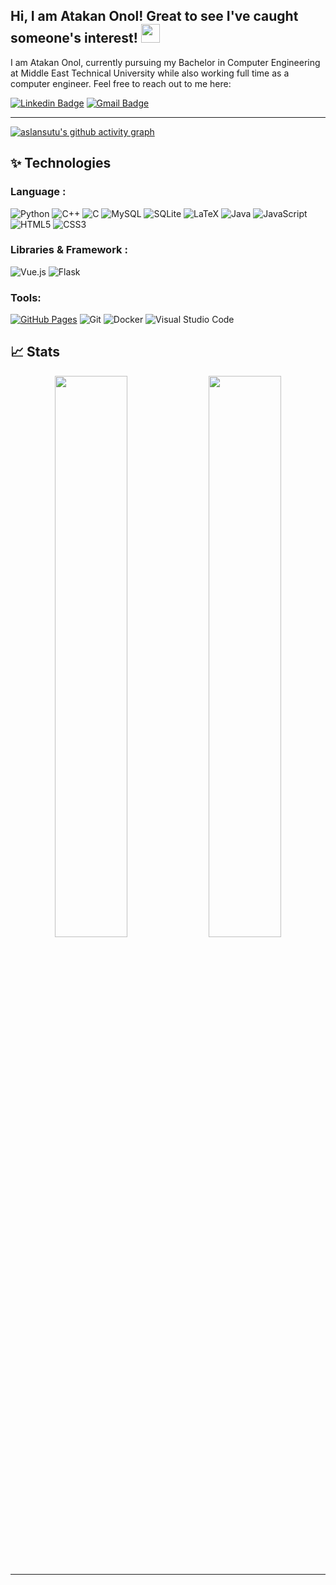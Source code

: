 ## Hi, I am Atakan Onol! Great to see I've caught someone's interest! <img src="https://raw.githubusercontent.com/aemmadi/aemmadi/master/wave.gif" width="30px">

I am Atakan Onol, currently pursuing my Bachelor in Computer Engineering at Middle East Technical University while also working full time
as a computer engineer.
Feel free to reach out to me here:

[![Linkedin Badge](https://img.shields.io/badge/-Atakan%20Onol-blue?style=flat-square&logo=Linkedin&logoColor=white&link=https://www.linkedin.com/in/atakan-onol-547427160//)](https://www.linkedin.com/in/atakan-onol-547427160//)
[![Gmail Badge](https://img.shields.io/badge/-atakan16@gmail.com-c14438?style=flat-square&logo=Gmail&logoColor=white&link=mailto:atakan16@gmail.com)](mailto:atakan16@gmail.com)

-----

[![aslansutu's github activity graph](https://activity-graph.herokuapp.com/graph?username=aslansutu&theme=xcode)](https://git.io/aslansutu)

## ✨ Technologies

### Language :

![Python](https://img.shields.io/badge/-Python-black?style=flat-square&logo=Python)
![C++](https://img.shields.io/badge/-C++-00599C?style=flat-square&logo=c)
![C](https://img.shields.io/badge/c-%2300599C.svg?style=for-the-badge&logo=c&logoColor=white)
![MySQL](https://img.shields.io/badge/-MySQL-black?style=flat-square&logo=mysql)
![SQLite](https://img.shields.io/badge/sqlite-%2307405e.svg?style=for-the-badge&logo=sqlite&logoColor=white)
![LaTeX](https://img.shields.io/badge/latex-%23008080.svg?style=for-the-badge&logo=latex&logoColor=white)
![Java](https://img.shields.io/badge/-java-E34A86?style=flat-square&logo=java)
![JavaScript](https://img.shields.io/badge/-JavaScript-black?style=flat-square&logo=javascript)
![HTML5](https://img.shields.io/badge/-HTML5-E34F26?style=flat-square&logo=html5&logoColor=white)
![CSS3](https://img.shields.io/badge/-CSS3-1572B6?style=flat-square&logo=css3)

### Libraries & Framework :

![Vue.js](https://img.shields.io/badge/vuejs-%2335495e.svg?style=for-the-badge&logo=vuedotjs&logoColor=%234FC08D)
![Flask](https://img.shields.io/badge/flask-%23000.svg?style=for-the-badge&logo=flask&logoColor=white)

### Tools:

<a href="#"><img alt="GitHub Pages" src="https://img.shields.io/badge/GitHub%20Pages-%23327FC7.svg?logo=github&logoColor=white"></a> 
![Git](https://img.shields.io/badge/-Git-black?style=flat-square&logo=git)
![Docker](https://img.shields.io/badge/docker-%230db7ed.svg?style=for-the-badge&logo=docker&logoColor=white)
![Visual Studio Code](https://img.shields.io/badge/Visual%20Studio%20Code-0078d7.svg?style=for-the-badge&logo=visual-studio-code&logoColor=white)

## 📈 Stats

<p align="center">

  <img width="48%" src="https://github-readme-stats.vercel.app/api?username=atakan16&show_icons=true&theme=tokyonight" />
  <img width="48%" src="https://github-readme-streak-stats.herokuapp.com/?user=atakan16&theme=tokyonight" />
</p>

<br>


-----
<!--Credits: [Khushi Saxena](https://github.com/Khushi0321)

Last Edited on: 30/11/2021
-->

<!---
aslansutu/aslansutu is a ✨ special ✨ repository because its `README.md` (this file) appears on your GitHub profile.
You can click the Preview link to take a look at your changes.
--->
